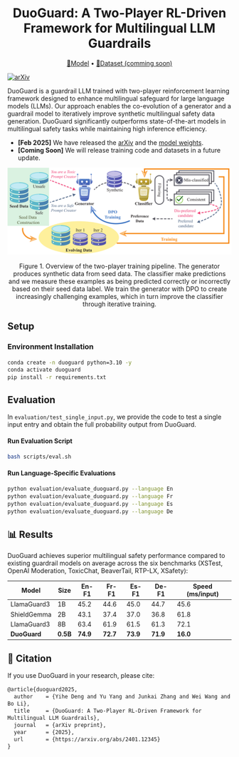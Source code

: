 <div align="center">

<h1>DuoGuard: A Two-Player RL-Driven Framework for Multilingual LLM Guardrails</h1>

<p align="center">
  <a href="https://huggingface.co/DuoGuard/DuoGuard-0.5B">🤗Model</a> • 
  <a href="">🤗Dataset (comming soon)</a>
</p>

</div>

[![arXiv](https://img.shields.io/badge/arXiv-2402.12345-b31b1b.svg)](https://arxiv.org/abs/2401.12345) 

DuoGuard is a guardrail LLM trained with two-player reinforcement learning framework designed to enhance multilingual safeguard for large language models (LLMs). Our approach enables the co-evolution of a generator and a guardrail model to iteratively improve synthetic multilingual safety data generation. DuoGuard significantly outperforms state-of-the-art models in multilingual safety tasks while maintaining high inference efficiency.

- **[Feb 2025]** We have released the [arXiv]() and the [model weights](https://huggingface.co/DuoGuard/DuoGuard-0.5B).
- **[Coming Soon]** We will release training code and datasets in a future update.

<p align="center">
<img src="./figures/gen-guard-demo.png" width="600">
</p>

<p align="center">
Figure 1. Overview of the two-player training pipeline. The generator produces synthetic data from seed data. The classifier make predictions and we measure these examples as being predicted correctly or incorrectly based on their seed data label. We train the generator with DPO to create increasingly challenging examples, which in turn improve the classifier through iterative training.
</p>

## Setup
### Environment Installation
```bash
conda create -n duoguard python=3.10 -y
conda activate duoguard
pip install -r requirements.txt
```

## Evaluation
In `evaluation/test_single_input.py`, we provide the code to test a single input entry and obtain the full probability output from DuoGuard. 
#### Run Evaluation Script
```bash
bash scripts/eval.sh
```

#### Run Language-Specific Evaluations
```bash
python evaluation/evaluate_duoguard.py --language En
python evaluation/evaluate_duoguard.py --language Fr
python evaluation/evaluate_duoguard.py --language Es
python evaluation/evaluate_duoguard.py --language De
```

## 📊 Results
DuoGuard achieves superior multilingual safety performance compared to existing guardrail models on average across the six benchmarks (XSTest, OpenAI Moderation, ToxicChat, BeaverTail, RTP-LX, XSafety):

| Model            | Size  | En-F1 | Fr-F1 | Es-F1 | De-F1 | Speed (ms/input) |
|-----------------|------|------|------|------|------|-----------------|
| LlamaGuard3    | 1B   | 45.2 | 44.6 | 45.0 | 44.7 | 45.6          |
| ShieldGemma    | 2B   | 43.1 | 37.4 | 37.0 | 36.8 | 61.8          |
| LlamaGuard3    | 8B   | 63.4 | 61.9 | 61.5 | 61.3 | 72.1          |
| **DuoGuard**    | **0.5B** | **74.9** | **72.7** | **73.9** | **71.9** | **16.0**        |

## 📄 Citation
If you use DuoGuard in your research, please cite:
```
@article{duoguard2025,
  author    = {Yihe Deng and Yu Yang and Junkai Zhang and Wei Wang and Bo Li},
  title     = {DuoGuard: A Two-Player RL-Driven Framework for Multilingual LLM Guardrails},
  journal   = {arXiv preprint},
  year      = {2025},
  url       = {https://arxiv.org/abs/2401.12345}
}
```


